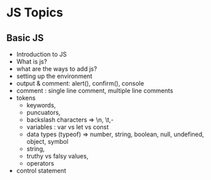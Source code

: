 # JS Topics

## Basic JS

- Introduction to JS
- What is js?
- what are the ways to add js?
- setting up the environment
- output & comment: alert(), confirm(), console
- comment : single line comment, multiple line comments
- tokens
    - keywords,
    - puncuators,
    - backslash characters => \n, \t,-
    - variables : var vs let vs const
    - data types (typeof) => number, string, boolean, null, undefined, object, symbol
    - string,
    - truthy vs falsy values,
    - operators
- control statement
